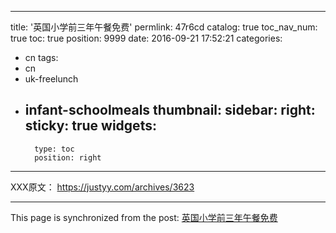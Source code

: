 
---
title: '英国小学前三年午餐免费'
permlink: 47r6cd
catalog: true
toc_nav_num: true
toc: true
position: 9999
date: 2016-09-21 17:52:21
categories:
- cn
tags:
- cn
- uk-freelunch
- infant-schoolmeals
thumbnail: 
sidebar:
    right:
        sticky: true
widgets:
    -
        type: toc
        position: right
---


XXX原文： https://justyy.com/archives/3623

- - -

This page is synchronized from the post: [英国小学前三年午餐免费](https://steemit.com/@justyy/47r6cd)
